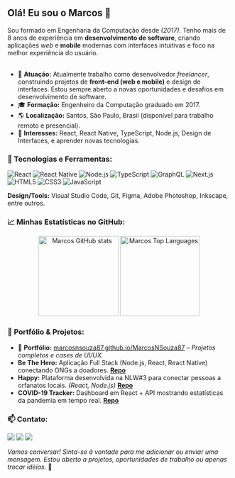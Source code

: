 ## Olá! Eu sou o Marcos 👋 

Sou formado em Engenharia da Computação desde *(2017)*. Tenho mais de 8 anos de experiência em **desenvolvimento de software**, criando aplicações *web* e **mobile** modernas com interfaces intuitivas e foco na melhor experiência do usuário.  
<br/>

- 💼 **Atuação:** Atualmente trabalho como desenvolvedor *freelancer*, construindo projetos de **front-end (web e mobile)** e design de interfaces. Estou sempre aberto a novas oportunidades e desafios em desenvolvimento de software.  
- 🎓 **Formação:** Engenheiro da Computação graduado em 2017.  
- 🌎 **Localização:** Santos, São Paulo, Brasil (disponível para trabalho remoto e presencial).  
- 🎯 **Interesses:** React, React Native, TypeScript, Node.js, Design de Interfaces, e aprender novas tecnologias.

### 🚀 Tecnologias e Ferramentas:

![React](https://img.shields.io/badge/React-20232A?style=for-the-badge&logo=react&logoColor=61DAFB) 
![React Native](https://img.shields.io/badge/React_Native-20232A?style=for-the-badge&logo=react&logoColor=61DAFB) 
![Node.js](https://img.shields.io/badge/Node.js-339933?style=for-the-badge&logo=nodedotjs&logoColor=white) 
![TypeScript](https://img.shields.io/badge/TypeScript-007ACC?style=for-the-badge&logo=typescript&logoColor=white) 
![GraphQL](https://img.shields.io/badge/GraphQL-E10098?style=for-the-badge&logo=graphql&logoColor=white) 
![Next.js](https://img.shields.io/badge/Next.js-000000?style=for-the-badge&logo=nextdotjs&logoColor=white)  
![HTML5](https://img.shields.io/badge/HTML5-E34F26?style=for-the-badge&logo=html5&logoColor=white) 
![CSS3](https://img.shields.io/badge/CSS3-1572B6?style=for-the-badge&logo=css3&logoColor=white) 
![JavaScript](https://img.shields.io/badge/JavaScript-F7DF1E?style=for-the-badge&logo=javascript&logoColor=black) 

**Design/Tools:**  Visual Studio Code, Git, Figma, Adobe Photoshop, Inkscape, entre outros.

### 📈 Minhas Estatísticas no GitHub:
<p align="center">
  <img height="180em" src="https://github-readme-stats.vercel.app/api?username=MarcosNSouza87&show_icons=true&theme=radical&include_all_commits=true&count_private=true" alt="Marcos GitHub stats"/> 
  <img height="180em" src="https://github-readme-stats.vercel.app/api/top-langs/?username=MarcosNSouza87&layout=compact&theme=radical" alt="Marcos Top Languages"/>
</p>

### 💼 Portfólio & Projetos:
- 🔗 **Portfólio:** [marcosnsouza87.github.io/MarcosNSouza87](https://marcosnsouza87.github.io/MarcosNSouza87/) – *Projetos completos e cases de UI/UX.*  
- **Be The Hero:** Aplicação Full Stack (Node.js, React, React Native) conectando ONGs a doadores. **[Repo](https://github.com/MarcosNSouza87/be-the-hero)**  
- **Happy:** Plataforma desenvolvida na NLW#3 para conectar pessoas a orfanatos locais. *(React, Node.js)* **[Repo](https://github.com/MarcosNSouza87/Happy-NLW-3)**  
- **COVID-19 Tracker:** Dashboard em React + API mostrando estatísticas da pandemia em tempo real. **[Repo](https://github.com/MarcosNSouza87/covid-19-tracker)**  

### 📫 Contato:

<p align="left">
  <a href="https://www.linkedin.com/in/marcosnsouza" alt="Linkedin">
  <img src="https://img.shields.io/badge/-Linkedin-0e76a8?style=for-the-badge&logo=Linkedin&logoColor=white&link=https://www.linkedin.com/in/marcosnsouza" /></a>

  <a href="https://www.outlook.com/nipfhire/" alt="Instagram">
  <img src="https://img.shields.io/badge/-Instagram-DF0174?style=for-the-badge&logo=instagram&logoColor=white&link=https://www.instagram.com/nipfhire/"/></a>
  
   <a href="https://api.whatsapp.com/send?phone=5513991427167" alt="Whatsapp">
  <img src="https://img.shields.io/badge/-Whatsapp-25D366?style=for-the-badge&logo=whatsapp&logoColor=white&link=https://api.whatsapp.com/send?phone=5513991427167"/></a>
</p>  

*Vamos conversar! Sinta-se à vontade para me adicionar ou enviar uma mensagem. Estou aberto a projetos, oportunidades de trabalho ou apenas trocar idéias.* 🚀
